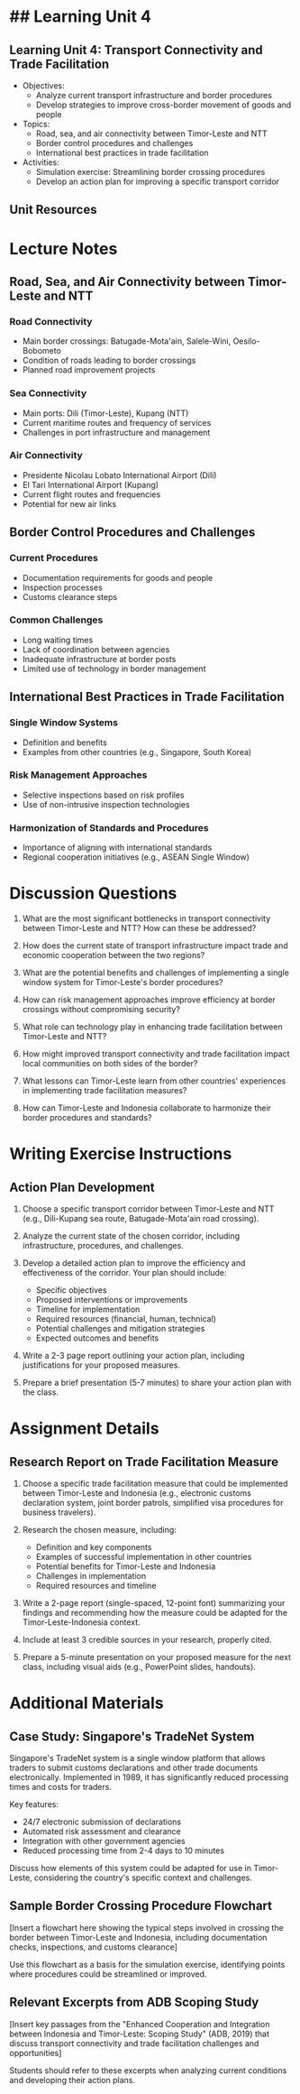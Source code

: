 # ## Learning Unit 4

## Learning Unit 4: Transport Connectivity and Trade Facilitation
- Objectives:
  * Analyze current transport infrastructure and border procedures
  * Develop strategies to improve cross-border movement of goods and people
- Topics:
  * Road, sea, and air connectivity between Timor-Leste and NTT
  * Border control procedures and challenges
  * International best practices in trade facilitation
- Activities:
  * Simulation exercise: Streamlining border crossing procedures
  * Develop an action plan for improving a specific transport corridor

## Unit Resources

# Lecture Notes

## Road, Sea, and Air Connectivity between Timor-Leste and NTT

### Road Connectivity
- Main border crossings: Batugade-Mota'ain, Salele-Wini, Oesilo-Bobometo
- Condition of roads leading to border crossings
- Planned road improvement projects

### Sea Connectivity
- Main ports: Dili (Timor-Leste), Kupang (NTT)
- Current maritime routes and frequency of services
- Challenges in port infrastructure and management

### Air Connectivity
- Presidente Nicolau Lobato International Airport (Dili)
- El Tari International Airport (Kupang)
- Current flight routes and frequencies
- Potential for new air links

## Border Control Procedures and Challenges

### Current Procedures
- Documentation requirements for goods and people
- Inspection processes
- Customs clearance steps

### Common Challenges
- Long waiting times
- Lack of coordination between agencies
- Inadequate infrastructure at border posts
- Limited use of technology in border management

## International Best Practices in Trade Facilitation

### Single Window Systems
- Definition and benefits
- Examples from other countries (e.g., Singapore, South Korea)

### Risk Management Approaches
- Selective inspections based on risk profiles
- Use of non-intrusive inspection technologies

### Harmonization of Standards and Procedures
- Importance of aligning with international standards
- Regional cooperation initiatives (e.g., ASEAN Single Window)

# Discussion Questions

1. What are the most significant bottlenecks in transport connectivity between Timor-Leste and NTT? How can these be addressed?

2. How does the current state of transport infrastructure impact trade and economic cooperation between the two regions?

3. What are the potential benefits and challenges of implementing a single window system for Timor-Leste's border procedures?

4. How can risk management approaches improve efficiency at border crossings without compromising security?

5. What role can technology play in enhancing trade facilitation between Timor-Leste and NTT?

6. How might improved transport connectivity and trade facilitation impact local communities on both sides of the border?

7. What lessons can Timor-Leste learn from other countries' experiences in implementing trade facilitation measures?

8. How can Timor-Leste and Indonesia collaborate to harmonize their border procedures and standards?

# Writing Exercise Instructions

## Action Plan Development

1. Choose a specific transport corridor between Timor-Leste and NTT (e.g., Dili-Kupang sea route, Batugade-Mota'ain road crossing).

2. Analyze the current state of the chosen corridor, including infrastructure, procedures, and challenges.

3. Develop a detailed action plan to improve the efficiency and effectiveness of the corridor. Your plan should include:
   - Specific objectives
   - Proposed interventions or improvements
   - Timeline for implementation
   - Required resources (financial, human, technical)
   - Potential challenges and mitigation strategies
   - Expected outcomes and benefits

4. Write a 2-3 page report outlining your action plan, including justifications for your proposed measures.

5. Prepare a brief presentation (5-7 minutes) to share your action plan with the class.

# Assignment Details

## Research Report on Trade Facilitation Measure

1. Choose a specific trade facilitation measure that could be implemented between Timor-Leste and Indonesia (e.g., electronic customs declaration system, joint border patrols, simplified visa procedures for business travelers).

2. Research the chosen measure, including:
   - Definition and key components
   - Examples of successful implementation in other countries
   - Potential benefits for Timor-Leste and Indonesia
   - Challenges in implementation
   - Required resources and timeline

3. Write a 2-page report (single-spaced, 12-point font) summarizing your findings and recommending how the measure could be adapted for the Timor-Leste-Indonesia context.

4. Include at least 3 credible sources in your research, properly cited.

5. Prepare a 5-minute presentation on your proposed measure for the next class, including visual aids (e.g., PowerPoint slides, handouts).

# Additional Materials

## Case Study: Singapore's TradeNet System

Singapore's TradeNet system is a single window platform that allows traders to submit customs declarations and other trade documents electronically. Implemented in 1989, it has significantly reduced processing times and costs for traders.

Key features:
- 24/7 electronic submission of declarations
- Automated risk assessment and clearance
- Integration with other government agencies
- Reduced processing time from 2-4 days to 10 minutes

Discuss how elements of this system could be adapted for use in Timor-Leste, considering the country's specific context and challenges.

## Sample Border Crossing Procedure Flowchart

[Insert a flowchart here showing the typical steps involved in crossing the border between Timor-Leste and Indonesia, including documentation checks, inspections, and customs clearance]

Use this flowchart as a basis for the simulation exercise, identifying points where procedures could be streamlined or improved.

## Relevant Excerpts from ADB Scoping Study

[Insert key passages from the "Enhanced Cooperation and Integration between Indonesia and Timor-Leste: Scoping Study" (ADB, 2019) that discuss transport connectivity and trade facilitation challenges and opportunities]

Students should refer to these excerpts when analyzing current conditions and developing their action plans.